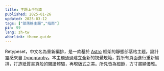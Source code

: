 ```yaml
---
title: 主題上手指南
published: 2025-01-26
updated: 2025-03-12
tags: ["部落格主題","指南"]
pin: 99
lang: zh-tw
abbrlink: theme-guide
---
```


Retypeset，中文名為重新編排，是一款基於 [Astro](https://astro.build/) 框架的靜態部落格主題，設計靈感來自 [Typography](https://astro-theme-typography.vercel.app/)。本主題通過建立全新的視覺規範，對所有頁面進行重新編排，打造紙質書頁般的閱讀體驗，再現版式之美。所見皆為細節，方寸盡顯優雅。

